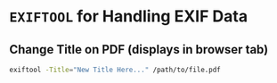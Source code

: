 # ```EXIFTOOL``` for Handling EXIF Data

## Change Title on PDF (displays in browser tab)

```bash
exiftool -Title="New Title Here..." /path/to/file.pdf
```
